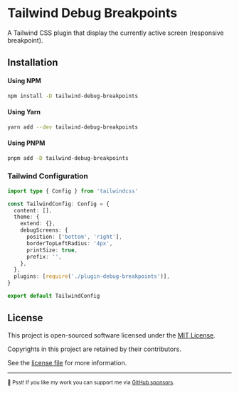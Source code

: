 # Tailwind Debug Breakpoints

A Tailwind CSS plugin that display the currently active screen (responsive breakpoint).

<!-- ![Screenshot](./screenshot.jpeg) -->

## Installation

#### Using NPM

```sh
npm install -D tailwind-debug-breakpoints
```

#### Using Yarn

```sh
yarn add --dev tailwind-debug-breakpoints
```

#### Using PNPM

```sh
pnpm add -D tailwind-debug-breakpoints
```

### Tailwind Configuration

```ts
import type { Config } from 'tailwindcss'

const TailwindConfig: Config = {
  content: [],
  theme: {
    extend: {},
    debugScreens: {
      position: ['bottom', 'right'],
      borderTopLeftRadius: '4px',
      printSize: true,
      prefix: '',
    },
  },
  plugins: [require('./plugin-debug-breakpoints')],
}

export default TailwindConfig
```

## License

This project is open-sourced software licensed under the [MIT License][choosealicense].

Copyrights in this project are retained by their contributors.

See the [license file](./LICENSE) for more information.

[choosealicense]: https://choosealicense.com/licenses/mit/

---

<sub>🤫 Psst! If you like my work you can support me via [GitHub sponsors](https://github.com/sponsors/riipandi).
